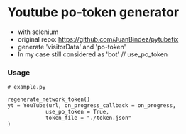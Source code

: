 # Youtube po-token generator

- with selenium
- original repo: https://github.com/JuanBindez/pytubefix
- generate 'visitorData' and 'po-token'
- In my case still considered as 'bot' // use_po_token

### Usage

```
# example.py

regenerate_network_token()
yt = YouTube(url, on_progress_callback = on_progress,
            use_po_token = True,
            token_file = "./token.json"
)
```
